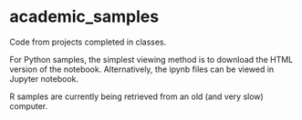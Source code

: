 # academic_samples
Code from projects completed in classes.

For Python samples, the simplest viewing method is to download the HTML version of the notebook.
Alternatively, the ipynb files can be viewed in Jupyter notebook.

R samples are currently being retrieved from an old (and very slow) computer.
